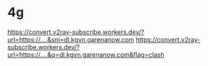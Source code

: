 # 4g

https://convert.v2ray-subscribe.workers.dev/?url=https://....&sni=dl.kgvn.garenanow.com
https://convert.v2ray-subscribe.workers.dev/?url=https://....&q=dl.kgvn.garenanow.com&flag=clash
